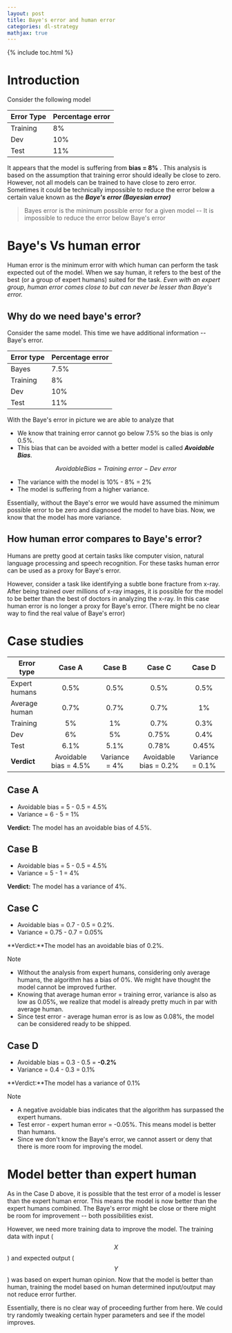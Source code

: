 ```yaml
---
layout: post
title: Baye's error and human error
categories: dl-strategy
mathjax: true
---
```


{% include toc.html %}

# Introduction

Consider the following model

| Error Type | Percentage error |
| ---------- | ---------------- |
| Training   | 8%               |
| Dev        | 10%              |
| Test       | 11%              |

It appears that the model is suffering from **bias = 8%** . This analysis is based on the assumption that training error should ideally be close to zero. However, not all models can be trained to have close to zero error. Sometimes it could be technically impossible to reduce the error below a certain value known as the ***Baye's error (Bayesian error)***

> Bayes error is the minimum possible error for a given model -- It is impossible to reduce the error below Baye's error

# Baye's Vs human error

Human error is the minimum error with which human can perform the task expected out of the model. When we say human, it refers to the best of the best (or a group of expert humans) suited for the task. *Even with an expert group, human error comes close to but can never be lesser than Baye's error.* 

## Why do we need baye's error?

Consider the same model. This time we have additional information -- Baye's error.

| Error type | Percentage error |
| ---------- | ---------------- |
| Bayes      | 7.5%             |
| Training   | 8%               |
| Dev        | 10%              |
| Test       | 11%              |

With the Baye's error in picture we are able to analyze that

- We know that training error cannot go below 7.5% so the bias is only 0.5%. 
- This bias that can be avoided with a better model is called ***Avoidable Bias***. 

$$
Avoidable Bias \ = \ Training \ error \ - \ Dev \ error
$$

- The variance with the model is 10% - 8% = 2%
- The model is suffering from a higher variance.

Essentially, without the Baye's error we would have assumed the minimum possible error to be zero and diagnosed the model to have bias. Now, we know that the model has more variance.

## How human error compares to Baye's error?

Humans are pretty good at certain tasks like computer vision, natural language processing and speech recognition. For these tasks human error can be used as a proxy for Baye's error. 

However, consider a task like identifying a subtle bone fracture from x-ray. After being trained over millions of x-ray images, it is possible for the model to be better than the best of doctors in analyzing the x-ray. In this case human error is no longer a proxy for Baye's error. (There might be no clear way to find the real value of Baye's error)

# Case studies

| Error type    |        Case A         |    Case B     |        Case C         |     Case D      |
| ------------- | :-------------------: | :-----------: | :-------------------: | :-------------: |
| Expert humans |         0.5%          |     0.5%      |         0.5%          |      0.5%       |
| Average human |         0.7%          |     0.7%      |         0.7%          |       1%        |
| Training      |          5%           |      1%       |         0.7%          |      0.3%       |
| Dev           |          6%           |      5%       |         0.75%         |      0.4%       |
| Test          |         6.1%          |     5.1%      |         0.78%         |      0.45%      |
| **Verdict**   | Avoidable bias = 4.5% | Variance = 4% | Avoidable bias = 0.2% | Variance = 0.1% |

## Case A

- Avoidable bias = 5 - 0.5 = 4.5%
- Variance = 6 - 5 = 1%

**Verdict:** The model has an avoidable bias of 4.5%.

## Case B

- Avoidable bias = 5 - 0.5 = 4.5%
- Variance = 5 - 1 = 4%

**Verdict:** The model has a variance of 4%.

## Case C

- Avoidable bias = 0.7 - 0.5 = 0.2%. 
- Variance = 0.75 - 0.7 = 0.05%

**Verdict:**The model has an avoidable bias of 0.2%.

Note 

- Without the analysis from expert humans, considering only average humans, the algorithm has a bias of 0%. We might have thought the model cannot be improved further.
- Knowing that average human error = training error, variance is also as low as 0.05%, we realize that model is already pretty much in par with average human.
- Since test error - average human error is as low as 0.08%, the model can be considered ready to be shipped. 

## Case D

- Avoidable bias = 0.3 - 0.5 = **-0.2%**
- Variance = 0.4 - 0.3 = 0.1%

**Verdict:**The model has a variance of 0.1%

Note 

- A negative avoidable bias indicates that the algorithm has surpassed the expert humans.
- Test error - expert human error = -0.05%. This means model is better than humans.
- Since we don't know the Baye's error, we cannot assert or deny that there is more room for improving the model.

# Model better than expert human

As in the Case D above, it is possible that the test error of a model is lesser than the expert human error. This means the model is now better than the expert humans combined. The Baye's error might be close or there might be room for improvement -- both possibilities exist.

However, we need more training data to improve the model. The training data with input ($$X$$) and expected output ($$Y$$) was based on expert human opinion. Now that the model is better than human, training the model based on human determined input/output may not reduce error further.

Essentially, there is no clear way of proceeding further from here. We could try randomly tweaking certain hyper parameters and see if the model improves.